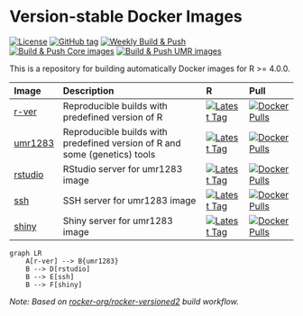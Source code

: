 
<!-- README.md is generated from README.Rmd. Please edit that file -->

# Version-stable Docker Images

<!-- badges: start -->

[![License](https://img.shields.io/github/license/mcanouil/docker-versioned)](LICENSE)
[![GitHub
tag](https://img.shields.io/github/tag/mcanouil/docker-versioned.svg?label=latest%20tag)](https://github.com/mcanouil/docker-versioned)
[![Weekly Build &
Push](https://github.com/mcanouil/docker-versioned/actions/workflows/weekly.yml/badge.svg)](https://github.com/mcanouil/docker-versioned/actions/workflows/weekly.yml)  
[![Build & Push Core
images](https://github.com/mcanouil/docker-versioned/actions/workflows/core.yml/badge.svg)](https://github.com/mcanouil/docker-versioned/actions/workflows/core.yml)
[![Build & Push UMR
images](https://github.com/mcanouil/docker-versioned/actions/workflows/umr.yml/badge.svg)](https://github.com/mcanouil/docker-versioned/actions/workflows/umr.yml)
<!-- badges: end -->

This is a repository for building automatically Docker images for R \>=
4.0.0.

| Image                                                | Description                                                                | R                                                                                                                                         | Pull                                                                                                               |
|:-----------------------------------------------------|:---------------------------------------------------------------------------|:------------------------------------------------------------------------------------------------------------------------------------------|:-------------------------------------------------------------------------------------------------------------------|
| [r-ver](https://hub.docker.com/r/mcanouil/r-ver)     | Reproducible builds with predefined version of R                           | [![Latest Tag](https://img.shields.io/docker/v/mcanouil/r-ver.svg?sort=semver&label=latest)](https://hub.docker.com/r/mcanouil/r-ver)     | [![Docker Pulls](https://img.shields.io/docker/pulls/mcanouil/r-ver)](https://hub.docker.com/r/mcanouil/r-ver)     |
| [umr1283](https://hub.docker.com/r/mcanouil/umr1283) | Reproducible builds with predefined version of R and some (genetics) tools | [![Latest Tag](https://img.shields.io/docker/v/mcanouil/umr1283.svg?sort=semver&label=latest)](https://hub.docker.com/r/mcanouil/umr1283) | [![Docker Pulls](https://img.shields.io/docker/pulls/mcanouil/umr1283)](https://hub.docker.com/r/mcanouil/umr1283) |
| [rstudio](https://hub.docker.com/r/mcanouil/rstudio) | RStudio server for umr1283 image                                           | [![Latest Tag](https://img.shields.io/docker/v/mcanouil/rstudio.svg?sort=semver&label=latest)](https://hub.docker.com/r/mcanouil/rstudio) | [![Docker Pulls](https://img.shields.io/docker/pulls/mcanouil/rstudio)](https://hub.docker.com/r/mcanouil/rstudio) |
| [ssh](https://hub.docker.com/r/mcanouil/ssh)         | SSH server for umr1283 image                                               | [![Latest Tag](https://img.shields.io/docker/v/mcanouil/ssh.svg?sort=semver&label=latest)](https://hub.docker.com/r/mcanouil/ssh)         | [![Docker Pulls](https://img.shields.io/docker/pulls/mcanouil/ssh)](https://hub.docker.com/r/mcanouil/ssh)         |
| [shiny](https://hub.docker.com/r/mcanouil/shiny)     | Shiny server for umr1283 image                                             | [![Latest Tag](https://img.shields.io/docker/v/mcanouil/shiny.svg?sort=semver&label=latest)](https://hub.docker.com/r/mcanouil/shiny)     | [![Docker Pulls](https://img.shields.io/docker/pulls/mcanouil/shiny)](https://hub.docker.com/r/mcanouil/shiny)     |

``` mermaid
graph LR
    A[r-ver] --> B{umr1283}
    B --> D[rstudio]
    B --> E[ssh]
    B --> F[shiny]
```

*Note: Based on
[rocker-org/rocker-versioned2](https://github.com/rocker-org/rocker-versioned2)
build workflow.*
